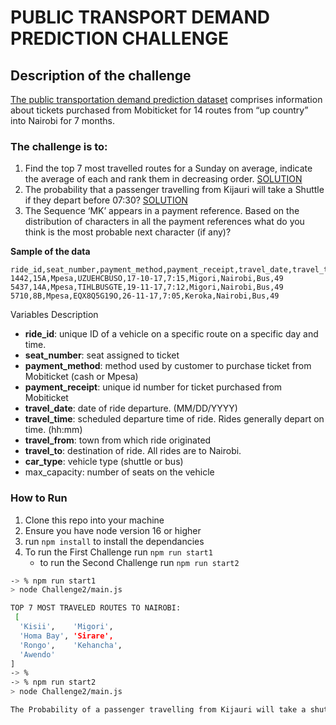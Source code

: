 # PUBLIC TRANSPORT DEMAND PREDICTION CHALLENGE

## Description of the challenge
[The public transportation demand prediction dataset](https://zindi.africa/competitions/traffic-jam-predicting-peoples-movement-into-nairobi/data) comprises information about tickets
purchased from Mobiticket for 14 routes from “up country” into Nairobi for 7 months.

### The challenge is to: 
1. Find the top 7 most travelled routes for a Sunday on average, indicate the average of
each and rank them in decreasing order. [SOLUTION](Challenge1)
2. The probability that a passenger travelling from Kijauri will take a Shuttle if
they depart before 07:30? [SOLUTION](Challenge2)
3. The Sequence ‘MK’ appears in a payment reference. Based on the distribution of
characters in all the payment references what do you think is the most probable next
character (if any)?

**Sample of the data**
```csv
ride_id,seat_number,payment_method,payment_receipt,travel_date,travel_time,travel_from,travel_to,car_type,max_capacity
1442,15A,Mpesa,UZUEHCBUSO,17-10-17,7:15,Migori,Nairobi,Bus,49
5437,14A,Mpesa,TIHLBUSGTE,19-11-17,7:12,Migori,Nairobi,Bus,49
5710,8B,Mpesa,EQX8Q5G19O,26-11-17,7:05,Keroka,Nairobi,Bus,49
```

Variables Description
- **ride_id**: unique ID of a vehicle on a specific route on a specific day and time.
- **seat_number**: seat assigned to ticket
- **payment_method**: method used by customer to purchase ticket from Mobiticket (cash or Mpesa)
- **payment_receipt**: unique id number for ticket purchased from Mobiticket
- **travel_date**: date of ride departure. (MM/DD/YYYY)
- **travel_time**: scheduled departure time of ride. Rides generally depart on time. (hh:mm)
- **travel_from**: town from which ride originated
- **travel_to**: destination of ride. All rides are to Nairobi.
- **car_type**: vehicle type (shuttle or bus)
- max_capacity: number of seats on the vehicle

### How to Run
1. Clone this repo into your machine
2. Ensure you have node version 16 or higher
2. run `npm install` to install the dependancies
3. To run the First Challenge run `npm run start1`
    + to run the Second Challenge run `npm run start2`
```Bash
-> % npm run start1
> node Challenge2/main.js

TOP 7 MOST TRAVELED ROUTES TO NAIROBI:
 [
  'Kisii',    'Migori',
  'Homa Bay', 'Sirare',
  'Rongo',    'Kehancha',
  'Awendo'
]
-> %
-> % npm run start2
> node Challenge2/main.js

The Probability of a passenger travelling from Kijauri will take a shuttle and depart before 7:30 is 53%
```
